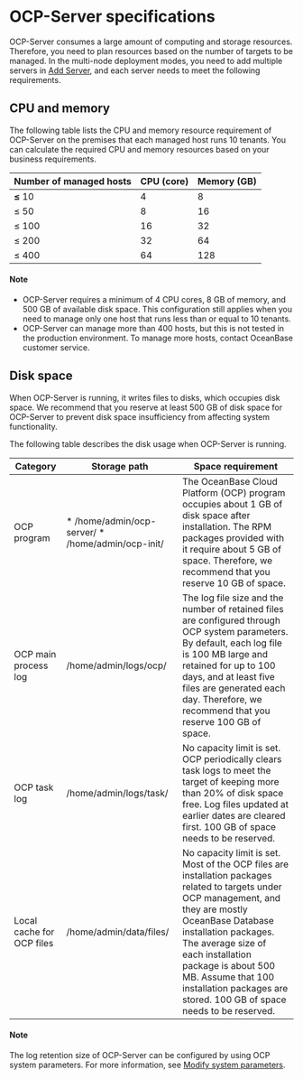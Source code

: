 # OCP-Server specifications

OCP-Server consumes a large amount of computing and storage resources. Therefore, you need to plan resources based on the number of targets to be managed. In the multi-node deployment modes, you need to add multiple servers in [Add Server](../../../200.prepare-the-deployment-environment/200.standardized-host.md), and each server needs to meet the following requirements.

## CPU and memory

The following table lists the CPU and memory resource requirement of OCP-Server on the premises that each managed host runs 10 tenants. You can calculate the required CPU and memory resources based on your business requirements.

| **Number of managed hosts** | **CPU (core)** | **Memory (GB)** |
|-----------------------------|----------------|-----------------|
| **≤** 10                    | 4              | 8               |
| ≤ 50                        | 8              | 16              |
| ≤ 100                       | 16             | 32              |
| ≤ 200                       | 32             | 64              |
| ≤ 400                       | 64             | 128             |

  <main id="notice" type='explain'>
    <h4>Note</h4>
    <ul>
    <li>OCP-Server requires a minimum of 4 CPU cores, 8 GB of memory, and 500 GB of available disk space. This configuration still applies when you need to manage only one host that runs less than or equal to 10 tenants.</li>
    <li>OCP-Server can manage more than 400 hosts, but this is not tested in the production environment. To manage more hosts, contact OceanBase customer service.</li>
    </ul>
  </main>

## Disk space

When OCP-Server is running, it writes files to disks, which occupies disk space. We recommend that you reserve at least 500 GB of disk space for OCP-Server to prevent disk space insufficiency from affecting system functionality.

The following table describes the disk usage when OCP-Server is running.

|       **Category** |  **Storage path**  |     **Space requirement**   |
|---------------------------|---|--|
| OCP program               | * /home/admin/ocp-server/   * /home/admin/ocp-init/    | The OceanBase Cloud Platform (OCP) program occupies about 1 GB of disk space after installation. The RPM packages provided with it require about 5 GB of space. Therefore, we recommend that you reserve 10 GB of space. |
| OCP main process log      | /home/admin/logs/ocp/     | The log file size and the number of retained files are configured through OCP system parameters.  By default, each log file is 100 MB large and retained for up to 100 days, and at least five files are generated each day. Therefore, we recommend that you reserve 100 GB of space.        |
| OCP task log              | /home/admin/logs/task/    | No capacity limit is set. OCP periodically clears task logs to meet the target of keeping more than 20% of disk space free. Log files updated at earlier dates are cleared first. 100 GB of space needs to be reserved.    |
| Local cache for OCP files | /home/admin/data/files/  | No capacity limit is set. Most of the OCP files are installation packages related to targets under OCP management, and they are mostly OceanBase Database installation packages. The average size of each installation package is about 500 MB. Assume that 100 installation packages are stored. 100 GB of space needs to be reserved. |

  <main id="notice" type='explain'>
    <h4>Note</h4>
    <p>The log retention size of OCP-Server can be configured by using OCP system parameters. For more information, see <a href="../../../../../1600.system-management-features/300.manage-system-parameter/200.modify-system-parameters.md">Modify system parameters</a>.</p>
  </main>
